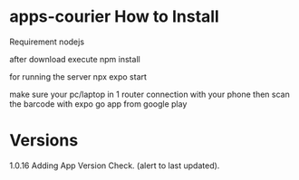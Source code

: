 # apps-courier How to Install

Requirement
nodejs

after download execute
npm install

for running the server
npx expo start

make sure your pc/laptop in 1 router connection with your phone
then scan the barcode with expo go app from google play 

# Versions
1.0.16 Adding App Version Check. (alert to last updated).